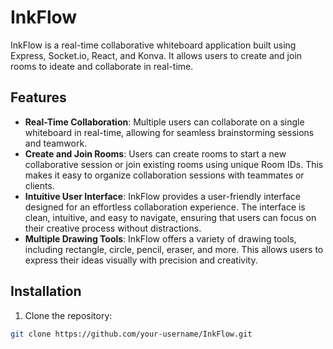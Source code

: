# InkFlow

InkFlow is a real-time collaborative whiteboard application built using Express, Socket.io, React, and Konva. It allows users to create and join rooms to ideate and collaborate in real-time.

## Features

- **Real-Time Collaboration**: Multiple users can collaborate on a single whiteboard in real-time, allowing for seamless brainstorming sessions and teamwork.
- **Create and Join Rooms**: Users can create rooms to start a new collaborative session or join existing rooms using unique Room IDs. This makes it easy to organize collaboration sessions with teammates or clients.
- **Intuitive User Interface**: InkFlow provides a user-friendly interface designed for an effortless collaboration experience. The interface is clean, intuitive, and easy to navigate, ensuring that users can focus on their creative process without distractions.
- **Multiple Drawing Tools**: InkFlow offers a variety of drawing tools, including rectangle, circle, pencil, eraser, and more. This allows users to express their ideas visually with precision and creativity.

## Installation

1. Clone the repository:

```bash
git clone https://github.com/your-username/InkFlow.git
